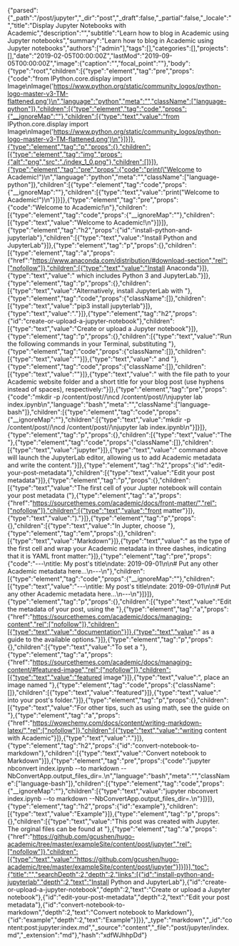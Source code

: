 {"parsed":{"_path":"/post/jupyter","_dir":"post","_draft":false,"_partial":false,"_locale":"","title":"Display Jupyter Notebooks with Academic","description":"","subtitle":"Learn how to blog in Academic using Jupyter notebooks","summary":"Learn how to blog in Academic using Jupyter notebooks","authors":["admin"],"tags":[],"categories":[],"projects":[],"date":"2019-02-05T00:00:00Z","lastMod":"2019-09-05T00:00:00Z","image":{"caption":"","focal_point":""},"body":{"type":"root","children":[{"type":"element","tag":"pre","props":{"code":"from IPython.core.display import Image\nImage('https://www.python.org/static/community_logos/python-logo-master-v3-TM-flattened.png')\n","language":"python","meta":"","className":["language-python"]},"children":[{"type":"element","tag":"code","props":{"__ignoreMap":""},"children":[{"type":"text","value":"from IPython.core.display import Image\nImage('https://www.python.org/static/community_logos/python-logo-master-v3-TM-flattened.png')\n"}]}]},{"type":"element","tag":"p","props":{},"children":[{"type":"element","tag":"img","props":{"alt":"png","src":"./index_1_0.png"},"children":[]}]},{"type":"element","tag":"pre","props":{"code":"print(\"Welcome to Academic!\")\n","language":"python","meta":"","className":["language-python"]},"children":[{"type":"element","tag":"code","props":{"__ignoreMap":""},"children":[{"type":"text","value":"print(\"Welcome to Academic!\")\n"}]}]},{"type":"element","tag":"pre","props":{"code":"Welcome to Academic!\n"},"children":[{"type":"element","tag":"code","props":{"__ignoreMap":""},"children":[{"type":"text","value":"Welcome to Academic!\n"}]}]},{"type":"element","tag":"h2","props":{"id":"install-python-and-jupyterlab"},"children":[{"type":"text","value":"Install Python and JupyterLab"}]},{"type":"element","tag":"p","props":{},"children":[{"type":"element","tag":"a","props":{"href":"https://www.anaconda.com/distribution/#download-section","rel":["nofollow"]},"children":[{"type":"text","value":"Install Anaconda"}]},{"type":"text","value":" which includes Python 3 and JupyterLab."}]},{"type":"element","tag":"p","props":{},"children":[{"type":"text","value":"Alternatively, install JupyterLab with "},{"type":"element","tag":"code","props":{"className":[]},"children":[{"type":"text","value":"pip3 install jupyterlab"}]},{"type":"text","value":"."}]},{"type":"element","tag":"h2","props":{"id":"create-or-upload-a-jupyter-notebook"},"children":[{"type":"text","value":"Create or upload a Jupyter notebook"}]},{"type":"element","tag":"p","props":{},"children":[{"type":"text","value":"Run the following commands in your Terminal, substituting "},{"type":"element","tag":"code","props":{"className":[]},"children":[{"type":"text","value":"<MY-WEBSITE-FOLDER>"}]},{"type":"text","value":" and "},{"type":"element","tag":"code","props":{"className":[]},"children":[{"type":"text","value":"<SHORT-POST-TITLE>"}]},{"type":"text","value":" with the file path to your Academic website folder and a short title for your blog post (use hyphens instead of spaces), respectively:"}]},{"type":"element","tag":"pre","props":{"code":"mkdir -p <MY-WEBSITE-FOLDER>/content/post/<SHORT-POST-TITLE>/\ncd <MY-WEBSITE-FOLDER>/content/post/<SHORT-POST-TITLE>/\njupyter lab index.ipynb\n","language":"bash","meta":"","className":["language-bash"]},"children":[{"type":"element","tag":"code","props":{"__ignoreMap":""},"children":[{"type":"text","value":"mkdir -p <MY-WEBSITE-FOLDER>/content/post/<SHORT-POST-TITLE>/\ncd <MY-WEBSITE-FOLDER>/content/post/<SHORT-POST-TITLE>/\njupyter lab index.ipynb\n"}]}]},{"type":"element","tag":"p","props":{},"children":[{"type":"text","value":"The "},{"type":"element","tag":"code","props":{"className":[]},"children":[{"type":"text","value":"jupyter"}]},{"type":"text","value":" command above will launch the JupyterLab editor, allowing us to add Academic metadata and write the content."}]},{"type":"element","tag":"h2","props":{"id":"edit-your-post-metadata"},"children":[{"type":"text","value":"Edit your post metadata"}]},{"type":"element","tag":"p","props":{},"children":[{"type":"text","value":"The first cell of your Jupter notebook will contain your post metadata ("},{"type":"element","tag":"a","props":{"href":"https://sourcethemes.com/academic/docs/front-matter/","rel":["nofollow"]},"children":[{"type":"text","value":"front matter"}]},{"type":"text","value":")."}]},{"type":"element","tag":"p","props":{},"children":[{"type":"text","value":"In Jupter, choose "},{"type":"element","tag":"em","props":{},"children":[{"type":"text","value":"Markdown"}]},{"type":"text","value":" as the type of the first cell and wrap your Academic metadata in three dashes, indicating that it is YAML front matter:"}]},{"type":"element","tag":"pre","props":{"code":"---\ntitle: My post's title\ndate: 2019-09-01\n\n# Put any other Academic metadata here...\n---\n"},"children":[{"type":"element","tag":"code","props":{"__ignoreMap":""},"children":[{"type":"text","value":"---\ntitle: My post's title\ndate: 2019-09-01\n\n# Put any other Academic metadata here...\n---\n"}]}]},{"type":"element","tag":"p","props":{},"children":[{"type":"text","value":"Edit the metadata of your post, using the "},{"type":"element","tag":"a","props":{"href":"https://sourcethemes.com/academic/docs/managing-content","rel":["nofollow"]},"children":[{"type":"text","value":"documentation"}]},{"type":"text","value":" as a guide to the available options."}]},{"type":"element","tag":"p","props":{},"children":[{"type":"text","value":"To set a "},{"type":"element","tag":"a","props":{"href":"https://sourcethemes.com/academic/docs/managing-content/#featured-image","rel":["nofollow"]},"children":[{"type":"text","value":"featured image"}]},{"type":"text","value":", place an image named "},{"type":"element","tag":"code","props":{"className":[]},"children":[{"type":"text","value":"featured"}]},{"type":"text","value":" into your post's folder."}]},{"type":"element","tag":"p","props":{},"children":[{"type":"text","value":"For other tips, such as using math, see the guide on "},{"type":"element","tag":"a","props":{"href":"https://wowchemy.com/docs/content/writing-markdown-latex/","rel":["nofollow"]},"children":[{"type":"text","value":"writing content with Academic"}]},{"type":"text","value":"."}]},{"type":"element","tag":"h2","props":{"id":"convert-notebook-to-markdown"},"children":[{"type":"text","value":"Convert notebook to Markdown"}]},{"type":"element","tag":"pre","props":{"code":"jupyter nbconvert index.ipynb --to markdown --NbConvertApp.output_files_dir=.\n","language":"bash","meta":"","className":["language-bash"]},"children":[{"type":"element","tag":"code","props":{"__ignoreMap":""},"children":[{"type":"text","value":"jupyter nbconvert index.ipynb --to markdown --NbConvertApp.output_files_dir=.\n"}]}]},{"type":"element","tag":"h2","props":{"id":"example"},"children":[{"type":"text","value":"Example"}]},{"type":"element","tag":"p","props":{},"children":[{"type":"text","value":"This post was created with Jupyter. The orginal files can be found at "},{"type":"element","tag":"a","props":{"href":"https://github.com/gcushen/hugo-academic/tree/master/exampleSite/content/post/jupyter","rel":["nofollow"]},"children":[{"type":"text","value":"https://github.com/gcushen/hugo-academic/tree/master/exampleSite/content/post/jupyter"}]}]}],"toc":{"title":"","searchDepth":2,"depth":2,"links":[{"id":"install-python-and-jupyterlab","depth":2,"text":"Install Python and JupyterLab"},{"id":"create-or-upload-a-jupyter-notebook","depth":2,"text":"Create or upload a Jupyter notebook"},{"id":"edit-your-post-metadata","depth":2,"text":"Edit your post metadata"},{"id":"convert-notebook-to-markdown","depth":2,"text":"Convert notebook to Markdown"},{"id":"example","depth":2,"text":"Example"}]}},"_type":"markdown","_id":"content:post:jupyter:index.md","_source":"content","_file":"post/jupyter/index.md","_extension":"md"},"hash":"xdfWJhhpDd"}
